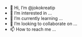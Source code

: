 - 👋 Hi, I’m @jokokreatip
- 👀 I’m interested in ...
- 🌱 I’m currently learning ...
- 💞️ I’m looking to collaborate on ...
- 📫 How to reach me ...

<!---
jokokreatip/jokokreatip is a ✨ special ✨ repository because its `README.md` (this file) appears on your GitHub profile.
You can click the Preview link to take a look at your changes.
--->

